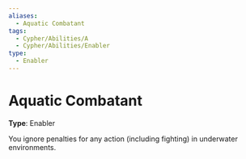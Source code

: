 ```yaml
---
aliases:
  - Aquatic Combatant
tags:
  - Cypher/Abilities/A
  - Cypher/Abilities/Enabler
type:
  - Enabler
---
```


# Aquatic Combatant

**Type**: Enabler

You ignore penalties for any action (including fighting) in underwater environments.
